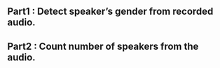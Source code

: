 ## Part1 :  Detect speaker’s gender from recorded audio.
## Part2 : Count number of speakers from the audio.

